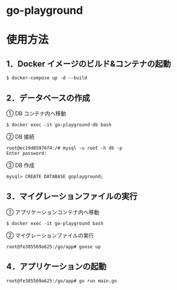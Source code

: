 # go-playground

# 使用方法

## 1．Docker イメージのビルド&コンテナの起動

```
$ docker-compose up -d --build
```

## 2．データベースの作成

① DB コンテナ内へ移動

```
$ docker exec -it go-playground-db bash
```

② DB 接続

```
root@ec19d85976f4:/# mysql -u root -h db -p
Enter password:
```

③ DB 作成

```
mysql> CREATE DATABASE goplayground;
```

## 3．マイグレーションファイルの実行

① アプリケーションコンテナ内へ移動

```
$ docker exec -it go-playground bash
```

② マイグレーションファイルの実行

```
root@fe385569a625:/go/app# goose up
```

## 4．アプリケーションの起動

```
root@fe385569a625:/go/app# go run main.go
```
